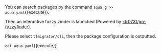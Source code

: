 You can search packages by the command `aqua g >> aqua.yaml`{{execute}}.

Then an interactive fuzzy zinder is launched (Powered by [ktr0731/go-fuzzyfinder](https://github.com/ktr0731/go-fuzzyfinder)).

Please select `tfmigrator/cli`, then the package configuration is outputted.

`cat aqua.yaml`{{execute}}
